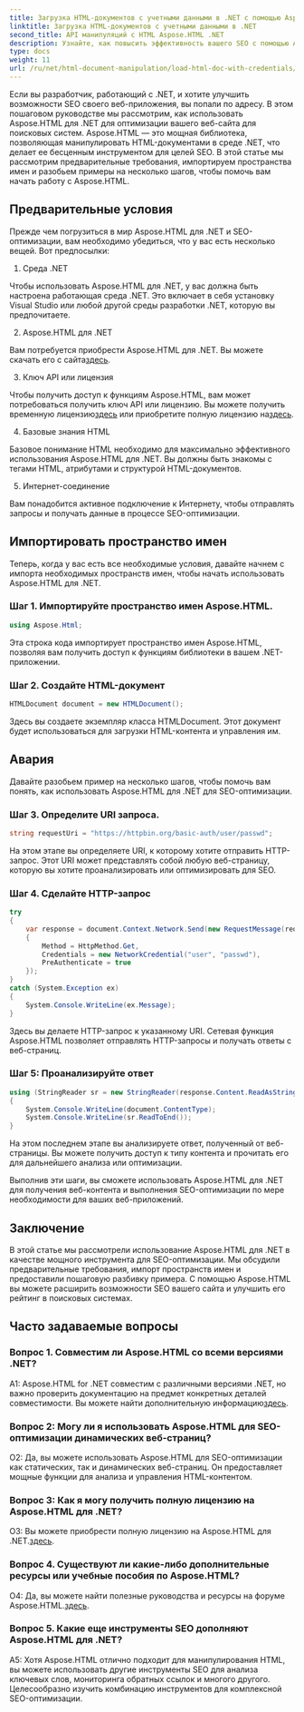 ```yaml
---
title: Загрузка HTML-документов с учетными данными в .NET с помощью Aspose.HTML
linktitle: Загрузка HTML-документов с учетными данными в .NET
second_title: API манипуляций с HTML Aspose.HTML .NET
description: Узнайте, как повысить эффективность вашего SEO с помощью Aspose.HTML для .NET. Повышайте рейтинг, анализируйте веб-контент и оптимизируйте его для поисковых систем.
type: docs
weight: 11
url: /ru/net/html-document-manipulation/load-html-doc-with-credentials/
---
```


Если вы разработчик, работающий с .NET, и хотите улучшить возможности SEO своего веб-приложения, вы попали по адресу. В этом пошаговом руководстве мы рассмотрим, как использовать Aspose.HTML для .NET для оптимизации вашего веб-сайта для поисковых систем. Aspose.HTML — это мощная библиотека, позволяющая манипулировать HTML-документами в среде .NET, что делает ее бесценным инструментом для целей SEO. В этой статье мы рассмотрим предварительные требования, импортируем пространства имен и разобьем примеры на несколько шагов, чтобы помочь вам начать работу с Aspose.HTML.

## Предварительные условия

Прежде чем погрузиться в мир Aspose.HTML для .NET и SEO-оптимизации, вам необходимо убедиться, что у вас есть несколько вещей. Вот предпосылки:

1. Среда .NET

Чтобы использовать Aspose.HTML для .NET, у вас должна быть настроена работающая среда .NET. Это включает в себя установку Visual Studio или любой другой среды разработки .NET, которую вы предпочитаете.

2. Aspose.HTML для .NET

Вам потребуется приобрести Aspose.HTML для .NET. Вы можете скачать его с сайта[здесь](https://releases.aspose.com/html/net/). 

3. Ключ API или лицензия

 Чтобы получить доступ к функциям Aspose.HTML, вам может потребоваться получить ключ API или лицензию. Вы можете получить временную лицензию[здесь](https://purchase.aspose.com/temporary-license/) или приобретите полную лицензию на[здесь](https://purchase.aspose.com/buy).

4. Базовые знания HTML

Базовое понимание HTML необходимо для максимально эффективного использования Aspose.HTML для .NET. Вы должны быть знакомы с тегами HTML, атрибутами и структурой HTML-документов.

5. Интернет-соединение

Вам понадобится активное подключение к Интернету, чтобы отправлять запросы и получать данные в процессе SEO-оптимизации.

## Импортировать пространство имен

Теперь, когда у вас есть все необходимые условия, давайте начнем с импорта необходимых пространств имен, чтобы начать использовать Aspose.HTML для .NET.

### Шаг 1. Импортируйте пространство имен Aspose.HTML.

```csharp
using Aspose.Html;
```

Эта строка кода импортирует пространство имен Aspose.HTML, позволяя вам получить доступ к функциям библиотеки в вашем .NET-приложении.

### Шаг 2. Создайте HTML-документ

```csharp
HTMLDocument document = new HTMLDocument();
```

Здесь вы создаете экземпляр класса HTMLDocument. Этот документ будет использоваться для загрузки HTML-контента и управления им.

## Авария

Давайте разобьем пример на несколько шагов, чтобы помочь вам понять, как использовать Aspose.HTML для .NET для SEO-оптимизации.

### Шаг 3. Определите URI запроса.

```csharp
string requestUri = "https://httpbin.org/basic-auth/user/passwd";
```

На этом этапе вы определяете URI, к которому хотите отправить HTTP-запрос. Этот URI может представлять собой любую веб-страницу, которую вы хотите проанализировать или оптимизировать для SEO.

### Шаг 4. Сделайте HTTP-запрос

```csharp
try
{
    var response = document.Context.Network.Send(new RequestMessage(requestUri)
    {
        Method = HttpMethod.Get,
        Credentials = new NetworkCredential("user", "passwd"),
        PreAuthenticate = true
    });
}
catch (System.Exception ex)
{
    System.Console.WriteLine(ex.Message);
}
```

Здесь вы делаете HTTP-запрос к указанному URI. Сетевая функция Aspose.HTML позволяет отправлять HTTP-запросы и получать ответы с веб-страниц.

### Шаг 5: Проанализируйте ответ

```csharp
using (StringReader sr = new StringReader(response.Content.ReadAsString()))
{
    System.Console.WriteLine(document.ContentType);
    System.Console.WriteLine(sr.ReadToEnd());
}
```

На этом последнем этапе вы анализируете ответ, полученный от веб-страницы. Вы можете получить доступ к типу контента и прочитать его для дальнейшего анализа или оптимизации.

Выполнив эти шаги, вы сможете использовать Aspose.HTML для .NET для получения веб-контента и выполнения SEO-оптимизации по мере необходимости для ваших веб-приложений.

## Заключение

В этой статье мы рассмотрели использование Aspose.HTML для .NET в качестве мощного инструмента для SEO-оптимизации. Мы обсудили предварительные требования, импорт пространств имен и предоставили пошаговую разбивку примера. С помощью Aspose.HTML вы можете расширить возможности SEO вашего сайта и улучшить его рейтинг в поисковых системах.

## Часто задаваемые вопросы

### Вопрос 1. Совместим ли Aspose.HTML со всеми версиями .NET?

 A1: Aspose.HTML for .NET совместим с различными версиями .NET, но важно проверить документацию на предмет конкретных деталей совместимости. Вы можете найти дополнительную информацию[здесь](https://reference.aspose.com/html/net/).

### Вопрос 2: Могу ли я использовать Aspose.HTML для SEO-оптимизации динамических веб-страниц?

О2: Да, вы можете использовать Aspose.HTML для SEO-оптимизации как статических, так и динамических веб-страниц. Он предоставляет мощные функции для анализа и управления HTML-контентом.

### Вопрос 3: Как я могу получить полную лицензию на Aspose.HTML для .NET?

 О3: Вы можете приобрести полную лицензию на Aspose.HTML для .NET.[здесь](https://purchase.aspose.com/buy).

### Вопрос 4. Существуют ли какие-либо дополнительные ресурсы или учебные пособия по Aspose.HTML?

 О4: Да, вы можете найти полезные руководства и ресурсы на форуме Aspose.HTML.[здесь](https://forum.aspose.com/).

### Вопрос 5. Какие еще инструменты SEO дополняют Aspose.HTML для .NET?

A5: Хотя Aspose.HTML отлично подходит для манипулирования HTML, вы можете использовать другие инструменты SEO для анализа ключевых слов, мониторинга обратных ссылок и многого другого. Целесообразно изучить комбинацию инструментов для комплексной SEO-оптимизации.